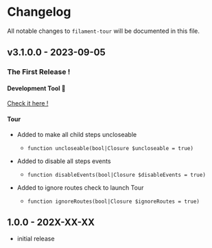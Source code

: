 # Changelog

All notable changes to `filament-tour` will be documented in this file.

## v3.1.0.0 - 2023-09-05

### The First Release !

#### Development Tool :eyes:

[Check it here !](https://github.com/JibayMcs/filament-tour/blob/3.x/README.md#development-tool)

#### Tour

- Added to make all child steps uncloseable   
     
  - `function uncloseable(bool|Closure $uncloseable = true)`   
  
- Added to disable all steps events   
     
  - `function disableEvents(bool|Closure $disableEvents = true)`   
  
- Added to ignore routes check to launch Tour   
     
  - `function ignoreRoutes(bool|Closure $ignoreRoutes = true)`   
  

## 1.0.0 - 202X-XX-XX

- initial release
